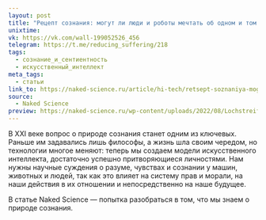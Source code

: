 ```yaml
---
layout: post
title: "Рецепт сознания: могут ли люди и роботы мечтать об одном и том же"
unixtime: 
vk: https://vk.com/wall-199052526_456
telegram: https://t.me/reducing_suffering/218
tags:
  - сознание_и_сентиентность
  - искусственный_интеллект
meta_tags:
  - статьи
link_to: https://naked-science.ru/article/hi-tech/retsept-soznaniya-mogut-li-lyudi-i-roboty
source:
  - Naked Science
preview: https://naked-science.ru/wp-content/uploads/2022/08/Lochstreifen.png
---
```

В XXI веке вопрос о природе сознания станет одним из ключевых. Раньше им задавались лишь философы, а жизнь шла своим чередом, но технологии многое меняют: теперь мы создаем модели искусственного интеллекта, достаточно успешно притворяющиеся личностями. Нам нужны научные суждения о разуме, чувствах и сознании у машин, животных и людей, так как это влияет на систему прав и морали, на наши действия в их отношении и непосредственно на наше будущее.

В статье Naked Science — попытка разобраться в том, что мы знаем о природе сознания.